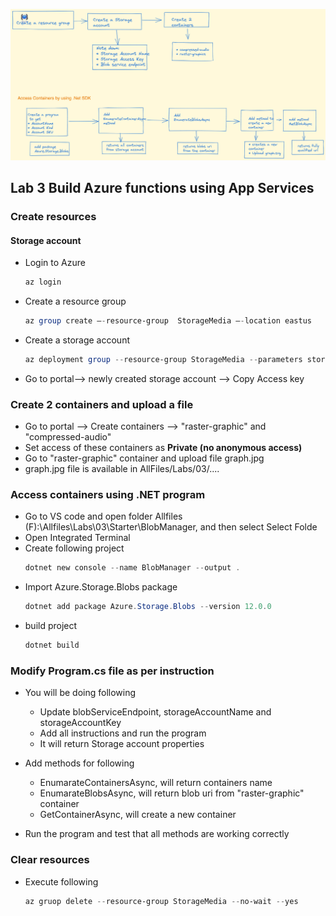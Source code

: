 ![](images/AZ-204-Labs-03-Flow.png)

## Lab 3 Build Azure functions using App Services
### Create resources
#### Storage account

* Login to Azure

    ```powershell
    az login
    ```


* Create a resource group

    ```powershell
    az group create –-resource-group  StorageMedia –-location eastus
    ```


* Create a storage account

    ```powershell
    az deployment group --resource-group StorageMedia --parameters storageAccountName=”functionstorepg” –-template-uri <storage account uri>
    ```

* Go to portal--> newly created storage account --> Copy Access key

### Create 2 containers and upload a file
* Go to portal --> Create containers --> "raster-graphic" and "compressed-audio"
* Set access of these containers as **Private (no anonymous access)**
* Go to "raster-graphic" container and upload file graph.jpg
* graph.jpg file is available in AllFiles/Labs/03/....

### Access containers using .NET program
* Go to VS code and open folder Allfiles (F):\Allfiles\Labs\03\Starter\BlobManager, and then select Select Folde
* Open Integrated Terminal
* Create following project
    ```powershell
    dotnet new console --name BlobManager --output .
    ```
* Import Azure.Storage.Blobs package
    ```powershell
    dotnet add package Azure.Storage.Blobs --version 12.0.0
    ```
* build project
    ```powershell
    dotnet build
    ```
### Modify Program.cs file as per instruction
* You will be doing following
    * Update blobServiceEndpoint, storageAccountName and storageAccountKey
    * Add all instructions and run the program
    * It will return Storage account properties
* Add methods for following
    * EnumarateContainersAsync, will return containers name
    * EnumarateBlobsAsync, will return blob uri from "raster-graphic" container
    * GetContainerAsync, will create a new container

* Run the program and test that all methods are working correctly

### Clear resources
* Execute following
    ```powershell
    az gruop delete --resource-group StorageMedia --no-wait --yes
    ```






